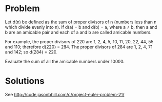 Problem
=======

Let d(n) be defined as the sum of proper divisors of n (numbers less than n which divide evenly into
n). If d(a) = b and d(b) = a, where a ≠ b, then a and b are an amicable pair and each of a and b are
called amicable numbers.

For example, the proper divisors of 220 are 1, 2, 4, 5, 10, 11, 20, 22, 44, 55 and 110; therefore
d(220) = 284. The proper divisors of 284 are 1, 2, 4, 71 and 142; so d(284) = 220.

Evaluate the sum of all the amicable numbers under 10000.

Solutions
=========

See http://code.jasonbhill.com/c/project-euler-problem-21/
